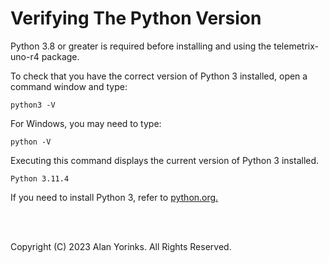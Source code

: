# Verifying The Python Version

Python 3.8 or greater is required before installing and using the telemetrix-uno-r4 
package.

To check that you have the correct version of Python 3 installed,
open a command window and type:

```
python3 -V
```

For Windows, you may need to type:

```
python -V
```

Executing this command displays the current version of Python 3 installed.

```
Python 3.11.4
```

If you need to install Python 3, refer to [python.org.](https://www.python.org/)


<br>
<br>


Copyright (C) 2023 Alan Yorinks. All Rights Reserved.

